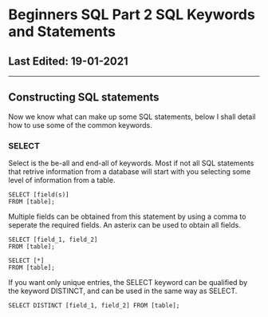 # Beginners SQL Part 2 SQL Keywords and Statements #

## Last Edited: 19-01-2021
-------------------------------------------------------------------------------
## Constructing SQL statements
Now we know what can make up some SQL statements, below I shall detail how to use some of the common keywords.

### SELECT
Select is the be-all and end-all of keywords. Most if not all SQL statements that retrive information from a database will start with you selecting some level of information from a table.
~~~
SELECT [field(s)] 
FROM [table]; 
~~~
Multiple fields can be obtained from this statement by using a comma to seperate the required fields. An asterix can be used to obtain all fields.
~~~
SELECT [field_1, field_2] 
FROM [table]; 

SELECT [*] 
FROM [table]; 
~~~
If you want only unique entries, the SELECT keyword can be qualified by the keyword DISTINCT, and can be used in the same way as SELECT.
~~~
SELECT DISTINCT [field_1, field_2] FROM [table]; 
~~~